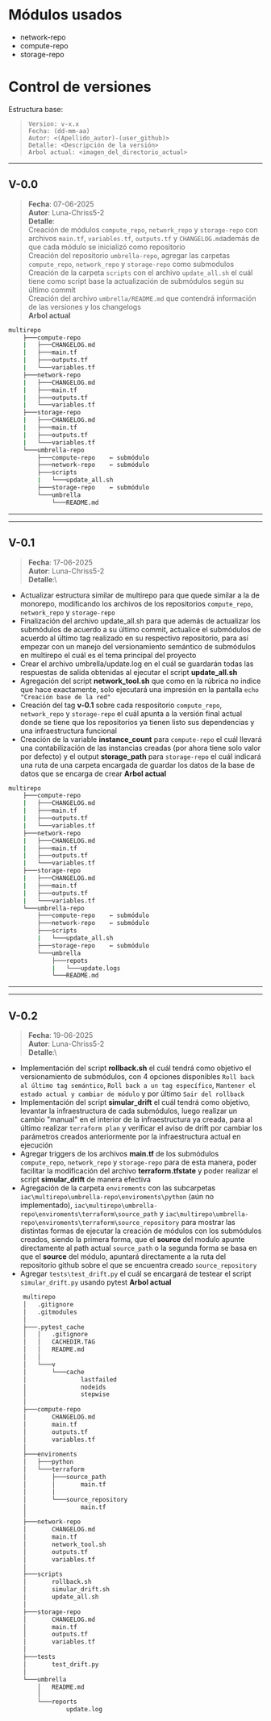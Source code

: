# Módulos usados
- network-repo
- compute-repo
- storage-repo

# Control de versiones
Estructura base: 
> `Version: v-x.x`\
`Fecha: (dd-mm-aa)`\
`Autor: <(Apellido_autor)-(user_github)>`\
`Detalle: <Descripción de la versión>`\
`Arbol actual: <imagen_del_directorio_actual>`

---
## V-0.0
> **Fecha**: 07-06-2025\
**Autor**: Luna-Chriss5-2\
**Detalle**:\
Creación de módulos `compute_repo`, `network_repo` y `storage-repo` con archivos `main.tf`, `variables.tf`, `outputs.tf` y `CHANGELOG.md`además de que cada módulo se inicializó como repositorio\
Creación del repositorio `umbrella-repo`, agregar las carpetas `compute_repo`, `network_repo` y `storage-repo` como submodulos\
Creación de la carpeta `scripts` con el archivo `update_all.sh` el cuál tiene como script base la actualización de submódulos según su último commit\
Creación del archivo `umbrella/README.md` que contendrá información de las versiones y los changelogs\
**Arbol actual**
```bash
multirepo
    ├───compute-repo
    |   ├───CHANGELOG.md
    |   ├───main.tf
    |   ├───outputs.tf
    |   └───variables.tf
    ├───network-repo
    |   ├───CHANGELOG.md
    |   ├───main.tf
    |   ├───outputs.tf
    |   └───variables.tf
    ├───storage-repo
    |   ├───CHANGELOG.md
    |   ├───main.tf
    |   ├───outputs.tf
    |   └───variables.tf
    └───umbrella-repo
        ├───compute-repo    ← submódulo
        ├───network-repo    ← submódulo
        ├───scripts
        |   └───update_all.sh
        ├───storage-repo    ← submódulo
        └───umbrella
            └───README.md
```
---
---
## V-0.1
> **Fecha**: 17-06-2025\
**Autor**: Luna-Chriss5-2\
**Detalle**:\
- Actualizar estructura similar de multirepo para que quede similar a la de monorepo, modificando los archivos de los repositorios `compute_repo`, `network_repo` y `storage-repo` 
- Finalización del archivo update_all.sh para que además de actualizar los submódulos de acuerdo a su último commit, actualice el submódulos de acuerdo al último tag realizado en su respectivo repositorio, para así empezar con un manejo del versionamiento semántico de submódulos en multirepo el cuál es el tema principal del proyecto
- Crear el archivo umbrella/update.log en el cuál se guardarán todas las respuestas de salida obtenidas al ejecutar el script **update_all.sh**
- Agregación del script **network_tool.sh** que como en la rúbrica no indice que hace exactamente, solo ejecutará una impresión en la pantalla ```echo "Creación base de la red"```
- Creación del tag **v-0.1** sobre cada respositorio `compute_repo`, `network_repo` y `storage-repo` el cuál apunta a la versión final actual donde se tiene que los repositorios ya tienen listo sus dependencias y una infraestructura funcional
- Creación de la variable **instance_count** para `compute-repo` el cuál llevará una contabilización de las instancias creadas (por ahora tiene solo valor por defecto) y el output **storage_path** para `storage-repo` el cuál indicará una ruta de una carpeta encargada de guardar los datos de la base de datos que se encarga de crear
**Arbol actual**
```bash
multirepo
    ├───compute-repo
    |   ├───CHANGELOG.md
    |   ├───main.tf
    |   ├───outputs.tf
    |   └───variables.tf
    ├───network-repo
    |   ├───CHANGELOG.md
    |   ├───main.tf
    |   ├───outputs.tf
    |   └───variables.tf
    ├───storage-repo
    |   ├───CHANGELOG.md
    |   ├───main.tf
    |   ├───outputs.tf
    |   └───variables.tf
    └───umbrella-repo
        ├───compute-repo    ← submódulo
        ├───network-repo    ← submódulo
        ├───scripts
        |   └───update_all.sh
        ├───storage-repo    ← submódulo
        └───umbrella
            ├───repots
            |   └───update.logs
            └───README.md
```
---
---
## V-0.2
> **Fecha**: 19-06-2025\
**Autor**: Luna-Chriss5-2\
**Detalle**:\
- Implementación del script **rollback.sh** el cuál tendrá como objetivo el versionamiento de submódulos, con 4 opciones disponibles `Roll back al último tag semántico`, `Roll back a un tag específico`, `Mantener el estado actual y cambiar de módulo` y por último `Sair del rollback`
- Implementación del script **simular_drift** el cuál tendrá como objetivo, levantar la infraestructura de cada submódulos, luego realizar un cambio "manual" en el interior de la infraestructura ya creada, para al último realizar `terraform plan` y verificar el aviso de drift por cambiar los parámetros creados anteriormente por la infraestructura actual en ejecución
- Agregar triggers de los archivos **main.tf** de los submódulos `compute_repo`, `network_repo` y `storage-repo` para de esta manera, poder facilitar la modificación del archivo **terraform.tfstate** y poder realizar el script **simular_drift** de manera efectiva
- Agregación de la carpeta `enviroments` con las subcarpetas `iac\multirepo\umbrella-repo\enviroments\python` (aún no implementado), `iac\multirepo\umbrella-repo\enviroments\terraform\source_path` y `iac\multirepo\umbrella-repo\enviroments\terraform\source_repository` para mostrar las distintas formas de ejecutar la creación de módulos con los submódulos creados, siendo la primera forma, que el **source** del modulo apunte directamente al path actual `source_path` o la segunda forma se basa en que el **source** del módulo, apuntará directamente a la ruta del repositorio github sobre el que se encuentra creado `source_repository`
- Agregar `tests\test_drift.py` el cuál se encargará de testear el script `simular_drift.py` usando pytest
**Arbol actual**
```bash
    multirepo
    │   .gitignore
    │   .gitmodules
    │
    ├───.pytest_cache
    │   │   .gitignore
    │   │   CACHEDIR.TAG
    │   │   README.md
    │   │
    │   └───v
    │       └───cache
    │               lastfailed
    │               nodeids
    │               stepwise
    │
    ├───compute-repo
    │       CHANGELOG.md
    │       main.tf
    │       outputs.tf
    │       variables.tf
    │
    ├───enviroments
    │   ├───python
    │   └───terraform
    │       ├───source_path
    │       │       main.tf
    │       │
    │       └───source_repository
    │               main.tf
    │
    ├───network-repo
    │       CHANGELOG.md
    │       main.tf
    │       network_tool.sh
    │       outputs.tf
    │       variables.tf
    │
    ├───scripts
    │       rollback.sh
    │       simular_drift.sh
    │       update_all.sh
    │
    ├───storage-repo
    │       CHANGELOG.md
    │       main.tf
    │       outputs.tf
    │       variables.tf
    │
    ├───tests
    │       test_drift.py
    │
    └───umbrella
        │   README.md
        │
        └───reports
                update.log
```